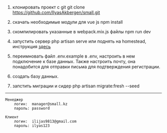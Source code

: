 
1. клонировать проект с git
   git clone https://github.com/IlyasAkbergen/small.git
    
2. скачать необходимые модули для vue js
    npm install
    
3. скомпилировать указанные в webpack.mix.js файлы
    npm run dev
    
4. запустить сервер 
    php artisan serve или поднять на homestead, инструкция <a href="https://laravel.com/docs/5.8/homestead">здесь</a>

5. переимновать файл .env.example в .env, настроить в нем подключение к базе данных. Также настроить почту, она понадобится для отправки письма для подтверждения регистрации.
    
6. создать базу данных.

7. запстить миграции и сидер
    php artisan migrate:fresh --seed

<hr/>  

    Менеджер 
        логин:  manager@small.kz
        пароль: password
    
    Клиент
        логин:  ilijas9813@gmail.com
        пароль: ilyas123
            
